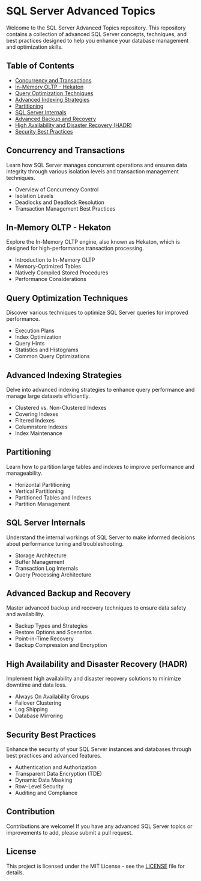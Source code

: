 # SQL Server Advanced Topics

Welcome to the SQL Server Advanced Topics repository. This repository contains a collection of advanced SQL Server concepts, techniques, and best practices designed to help you enhance your database management and optimization skills.

## Table of Contents

- [Concurrency and Transactions](#concurrency-and-transactions)
- [In-Memory OLTP - Hekaton](#in-memory-oltp---hekaton)
- [Query Optimization Techniques](#query-optimization-techniques)
- [Advanced Indexing Strategies](#advanced-indexing-strategies)
- [Partitioning](#partitioning)
- [SQL Server Internals](#sql-server-internals)
- [Advanced Backup and Recovery](#advanced-backup-and-recovery)
- [High Availability and Disaster Recovery (HADR)](#high-availability-and-disaster-recovery-hadr)
- [Security Best Practices](#security-best-practices)

## Concurrency and Transactions

Learn how SQL Server manages concurrent operations and ensures data integrity through various isolation levels and transaction management techniques.

- Overview of Concurrency Control
- Isolation Levels
- Deadlocks and Deadlock Resolution
- Transaction Management Best Practices

## In-Memory OLTP - Hekaton

Explore the In-Memory OLTP engine, also known as Hekaton, which is designed for high-performance transaction processing.

- Introduction to In-Memory OLTP
- Memory-Optimized Tables
- Natively Compiled Stored Procedures
- Performance Considerations

## Query Optimization Techniques

Discover various techniques to optimize SQL Server queries for improved performance.

- Execution Plans
- Index Optimization
- Query Hints
- Statistics and Histograms
- Common Query Optimizations

## Advanced Indexing Strategies

Delve into advanced indexing strategies to enhance query performance and manage large datasets efficiently.

- Clustered vs. Non-Clustered Indexes
- Covering Indexes
- Filtered Indexes
- Columnstore Indexes
- Index Maintenance

## Partitioning

Learn how to partition large tables and indexes to improve performance and manageability.

- Horizontal Partitioning
- Vertical Partitioning
- Partitioned Tables and Indexes
- Partition Management

## SQL Server Internals

Understand the internal workings of SQL Server to make informed decisions about performance tuning and troubleshooting.

- Storage Architecture
- Buffer Management
- Transaction Log Internals
- Query Processing Architecture

## Advanced Backup and Recovery

Master advanced backup and recovery techniques to ensure data safety and availability.

- Backup Types and Strategies
- Restore Options and Scenarios
- Point-in-Time Recovery
- Backup Compression and Encryption

## High Availability and Disaster Recovery (HADR)

Implement high availability and disaster recovery solutions to minimize downtime and data loss.

- Always On Availability Groups
- Failover Clustering
- Log Shipping
- Database Mirroring

## Security Best Practices

Enhance the security of your SQL Server instances and databases through best practices and advanced features.

- Authentication and Authorization
- Transparent Data Encryption (TDE)
- Dynamic Data Masking
- Row-Level Security
- Auditing and Compliance

## Contribution

Contributions are welcome! If you have any advanced SQL Server topics or improvements to add, please submit a pull request.

## License

This project is licensed under the MIT License - see the [LICENSE](LICENSE) file for details.
